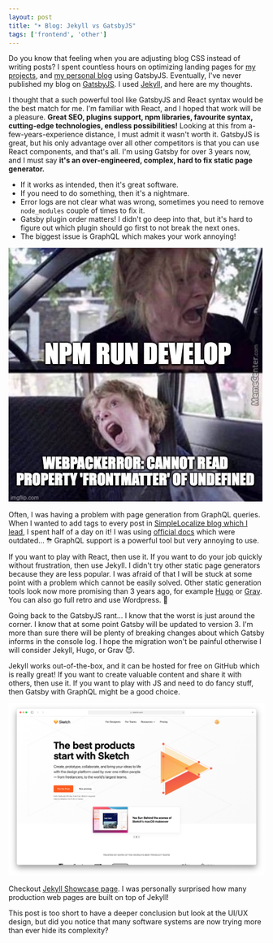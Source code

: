 ```yaml
---
layout: post 
title: "☀️ Blog: Jekyll vs GatsbyJS"
tags: ['frontend', 'other']
---
```


Do you know that feeling when you are adjusting blog CSS instead of writing posts? I spent countless hours on optimizing landing pages for [my projects](https://jpomykala.com/#projects), and [my personal blog](https://jpomykala.com) using GatsbyJS. 
Eventually, I've never published my blog on [GatsbyJS](https://gatsbyjs.com). I used [Jekyll](https://jekyllrb.com), and here are my thoughts.

I thought that a such powerful tool like GatsbyJS and React syntax would be the best match for me. I'm familiar with React, 
and I hoped that work will be a pleasure. **Great SEO, plugins support, npm libraries, favourite syntax, cutting-edge technologies, endless possibilities!**
Looking at this from a-few-years-experience distance, I must admit it wasn't worth it. 
GatsbyJS is great, but his only advantage over all other competitors is that you can use React components, and that's all. 
I'm using Gatsby for over 3 years now, and I must say **it's an over-engineered, complex, hard to fix static page generator.**
- If it works as intended, then it's great software.
- If you need to do something, then it's a nightmare. 
- Error logs are not clear what was wrong, sometimes you need to remove `node_modules` couple of times to fix it. 
- Gatsby plugin order matters! I didn't go deep into that, but it's hard to figure out which plugin should go first to not break the next ones. 
- The biggest issue is GraphQL which makes your work annoying!

![gatsby develop](/assets/2021-01-17/gatsby-develop.jpeg)

Often, I was having a problem with page generation from GraphQL queries. When I wanted to add tags to every post in [SimpleLocalize blog which I lead](https://simplelocalize.io/blog/),
I spent half of a day on it! I was using [official docs](https://www.gatsbyjs.com/docs/adding-tags-and-categories-to-blog-posts/) which were outdated... ⛈ 
GraphQL support is a powerful tool but very annoying to use.

If you want to play with React, then use it. If you want to do your job quickly without frustration, then use Jekyll. I didn't
try other static page generators because they are less popular. I was afraid of that I will be stuck at some point with a
problem which cannot be easily solved. Other static generation tools look now more promising than 3 years ago, for example [Hugo](https://gohugo.io) or [Grav](https://getgrav.org). 
You can also go full retro and use Wordpress. 👴

Going back to the GatsbyJS rant... I know that the worst is just around the corner. I know that at some point Gatsby will be updated to version 3. I'm more than sure 
there will be plenty of breaking changes about which Gatsby informs in the console log. I hope the migration won't be painful otherwise I will consider Jekyll, Hugo, or Grav 😈.

Jekyll works out-of-the-box, and it can be hosted for free on GitHub which is really great! If you want to create
valuable content and share it with others, then use it. If you want to play with JS and need to do fancy stuff, then Gatsby with GraphQL might be a good choice.

![sketch and jekyll](/assets/2021-01-17/sketch.png)

Checkout [Jekyll Showcase page](https://jekyllrb.com/showcase/). I was personally surprised how many production web pages are built on
top of Jekyll!

This post is too short to have a deeper conclusion but look at the UI/UX design, but did you notice that many software systems 
are now trying more than ever hide its complexity?
